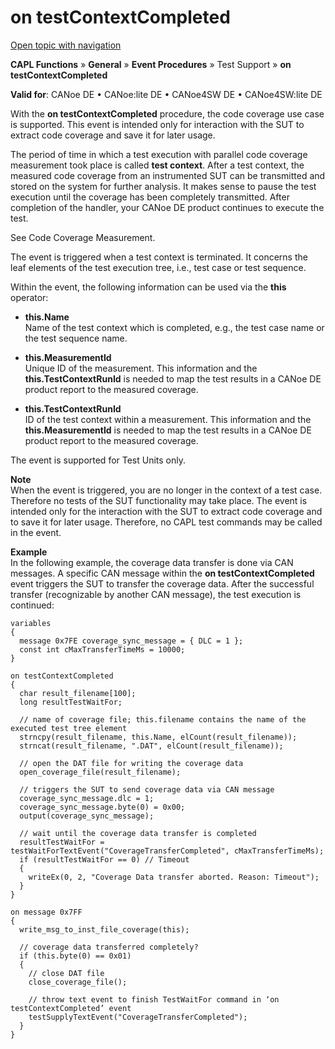 # on testContextCompleted

[Open topic with navigation](../../../../../CANoeDEFamily.htm#Topics/CAPLFunctions/Other/EventProcedures/CAPLfunctionOntestContextCompleted.md)

**CAPL Functions** » **General** » **Event Procedures** » Test Support » **on testContextCompleted**

**Valid for**: CANoe DE • CANoe:lite DE • CANoe4SW DE • CANoe4SW:lite DE

With the **on testContextCompleted** procedure, the code coverage use case is supported. This event is intended only for interaction with the SUT to extract code coverage and save it for later usage.

The period of time in which a test execution with parallel code coverage measurement took place is called **test context**. After a test context, the measured code coverage from an instrumented SUT can be transmitted and stored on the system for further analysis. It makes sense to pause the test execution until the coverage has been completely transmitted. After completion of the handler, your CANoe DE product continues to execute the test.

See Code Coverage Measurement.

The event is triggered when a test context is terminated. It concerns the leaf elements of the test execution tree, i.e., test case or test sequence.

Within the event, the following information can be used via the **this** operator:

- **this.Name**  
  Name of the test context which is completed, e.g., the test case name or the test sequence name.

- **this.MeasurementId**  
  Unique ID of the measurement. This information and the **this.TestContextRunId** is needed to map the test results in a CANoe DE product report to the measured coverage.

- **this.TestContextRunId**  
  ID of the test context within a measurement. This information and the **this.MeasurementId** is needed to map the test results in a CANoe DE product report to the measured coverage.

The event is supported for Test Units only.

**Note**  
When the event is triggered, you are no longer in the context of a test case. Therefore no tests of the SUT functionality may take place. The event is intended only for the interaction with the SUT to extract code coverage and to save it for later usage. Therefore, no CAPL test commands may be called in the event.

**Example**  
In the following example, the coverage data transfer is done via CAN messages. A specific CAN message within the **on testContextCompleted** event triggers the SUT to transfer the coverage data. After the successful transfer (recognizable by another CAN message), the test execution is continued:

```plaintext
variables
{
  message 0x7FE coverage_sync_message = { DLC = 1 };
  const int cMaxTransferTimeMs = 10000;
}

on testContextCompleted
{
  char result_filename[100];
  long resultTestWaitFor;

  // name of coverage file; this.filename contains the name of the executed test tree element
  strncpy(result_filename, this.Name, elCount(result_filename));
  strncat(result_filename, ".DAT", elCount(result_filename));

  // open the DAT file for writing the coverage data
  open_coverage_file(result_filename);

  // triggers the SUT to send coverage data via CAN message
  coverage_sync_message.dlc = 1;
  coverage_sync_message.byte(0) = 0x00;
  output(coverage_sync_message);

  // wait until the coverage data transfer is completed
  resultTestWaitFor = testWaitForTextEvent("CoverageTransferCompleted", cMaxTransferTimeMs);
  if (resultTestWaitFor == 0) // Timeout
  {
    writeEx(0, 2, "Coverage Data transfer aborted. Reason: Timeout");
  }
}

on message 0x7FF
{
  write_msg_to_inst_file_coverage(this);

  // coverage data transferred completely?
  if (this.byte(0) == 0x01)
  {
    // close DAT file
    close_coverage_file();

    // throw text event to finish TestWaitFor command in ‘on testContextCompleted’ event
    testSupplyTextEvent("CoverageTransferCompleted");
  }
}
```
